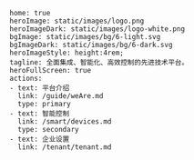 ```
home: true
heroImage: static/images/logo.png
heroImageDark: static/images/logo-white.png
bgImage: static/images/bg/6-light.svg
bgImageDark: static/images/bg/6-dark.svg
heroImageStyle: height:4rem;
tagline: 全面集成、智能化、高效控制的先进技术平台。
heroFullScreen: true
actions:
- text: 平台介绍
  link: /guide/weAre.md
  type: primary
- text: 智能控制
  link: /smart/devices.md    
  type: secondary
- text: 企业设置
  link: /tenant/tenant.md

```
<!--
highlights:
  - header: 全局管控，化繁为简
    description: 强大的AIoT能力，集中管控灯光、空调、投影、窗帘、AV等，实现不同智能终端、不同系统平台、不同应用场景之间互融互通，化繁为简。
    bgImage: https://theme-hope-assets.vuejs.press/bg/2-light.svg
    bgImageDark: https://theme-hope-assets.vuejs.press/bg/2-dark.svg
    bgImageStyle:
      background-repeat: repeat
      background-size: initial
    features:
      - title: 自动化
        details: 智能、高效、自动
      - title: 场景
        details: 情境化、集成、自动触发
      - title: 空间管理
        details: 组织、优化、监控
      - title: 空间管理
        details: 兼容性、灵活性、无缝对接
      - title: 部署方式
        details: 灵活性、部署、定制
      - title: 容灾设计
        details: 网关备份、一键转移、无感化
      - title: 运行方式
        details: 云端化、本地化、独立化
      - title: 中控面板控制
        details: 一键控制、集成、简便、全面
      - title: 基于物模型
        details: 抽象、标准、智能
      - title: 微服务架构
        details: 分布式、独立性、服务自治
      - title: 多租户管理
        details: 隔离性、安全性、可伸缩性
      - title: 企业级权限
        details: 分层授权、自定义、动态调整-->
